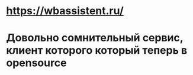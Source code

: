 # https://wbassistent.ru/ 
# Довольно сомнительный сервис, клиент которого который теперь в opensource

